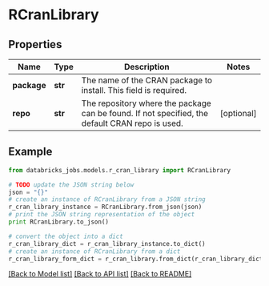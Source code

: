 # RCranLibrary


## Properties
Name | Type | Description | Notes
------------ | ------------- | ------------- | -------------
**package** | **str** | The name of the CRAN package to install. This field is required. | 
**repo** | **str** | The repository where the package can be found. If not specified, the default CRAN repo is used. | [optional] 

## Example

```python
from databricks_jobs.models.r_cran_library import RCranLibrary

# TODO update the JSON string below
json = "{}"
# create an instance of RCranLibrary from a JSON string
r_cran_library_instance = RCranLibrary.from_json(json)
# print the JSON string representation of the object
print RCranLibrary.to_json()

# convert the object into a dict
r_cran_library_dict = r_cran_library_instance.to_dict()
# create an instance of RCranLibrary from a dict
r_cran_library_form_dict = r_cran_library.from_dict(r_cran_library_dict)
```
[[Back to Model list]](../README.md#documentation-for-models) [[Back to API list]](../README.md#documentation-for-api-endpoints) [[Back to README]](../README.md)


